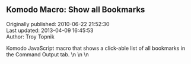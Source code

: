 ## Komodo Macro: Show all Bookmarks  
Originally published: 2010-06-22 21:52:30  
Last updated: 2013-04-09 16:45:53  
Author: Troy Topnik  
  
Komodo JavaScript macro that shows a click-able list of all bookmarks in the Command Output tab.\n\n\n
